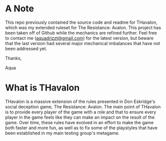 # A Note

This repo previously contained the source code and readme for THavalon, which was my extended ruleset for The Resistance: Avalon. This project has been taken off of Github while the mechanics are refined further. Feel free to contact me (aquadrizzt@gmail.com) for the latest version, but beware that the last version had several major mechanical imbalances that have not been addressed yet. 

Thanks,

Aqua

# What is THavalon
THavalon is a massive extension of the rules presented in Don Eskridge's social deception game, The Resistance: Avalon. The main point of THavalon is to provide every player of the game with a role and that to ensure every player in the game feels like they can make an impact on the result of the game. Over time, these rules have evolved in an effort to make the game both faster and more fun, as well as to fix some of the playstyles that have been established in my main testing group's metagame. 
